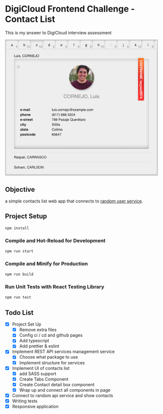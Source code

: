 # DigiCloud Frontend Challenge - Contact List

This is my answer to DigiCloud interview assessment

<img src='./Screen Shot.png' />

## Objective
a simple contacts list web app that connects to [random user service](https://randomuser.me/).

## Project Setup

```sh
npm install
```

### Compile and Hot-Reload for Development

```sh
npm run start
```

### Compile and Minify for Production

```sh
npm run build
```

### Run Unit Tests with React Testing Library

```sh
npm run test
```

## Todo List 
- [x] Project Set Up
  - [x] Remove extra files
  - [x] Config ci / cd and github pages
  - [x] Add typescript
  - [x] Add prettier & eslint
- [x] Implement REST API services management service
  - [x] Choose what package to use
  - [x] Implement structure for services
- [x] Implement UI of contacts list
  - [x] add SASS support
  - [x] Create Tabs Component
  - [x] Create Contact detail box component
  - [x] Wrap up and connect all components in page
- [x] Connect to random api service and show contacts
- [x] Writing tests
- [x] Responsive application

